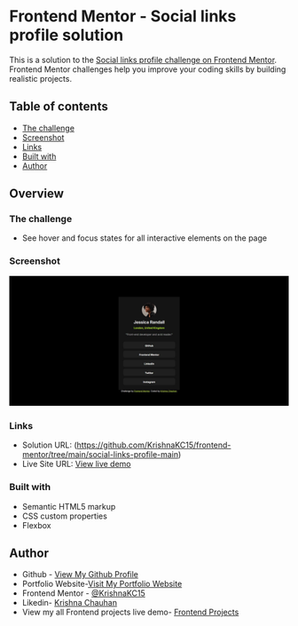 # Frontend Mentor - Social links profile solution

This is a solution to the [Social links profile challenge on Frontend Mentor](https://www.frontendmentor.io/challenges/social-links-profile-UG32l9m6dQ). Frontend Mentor challenges help you improve your coding skills by building realistic projects. 

## Table of contents


- [The challenge](#the-challenge)
- [Screenshot](#screenshot)
- [Links](#links)
- [Built with](#built-with)
- [Author](#author)

## Overview

### The challenge
- See hover and focus states for all interactive elements on the page

### Screenshot

![](./preview.jpg)


### Links

- Solution URL: (https://github.com/KrishnaKC15/frontend-mentor/tree/main/social-links-profile-main)
- Live Site URL: [View live demo](https://krishnakc15.github.io/frontend-mentor/social-links-profile-main/index.html)

### Built with

- Semantic HTML5 markup
- CSS custom properties
- Flexbox

## Author
- Github - [View My Github Profile](https://github.com/KrishnaKC15)
- Portfolio Website-[Visit My Portfolio Website](https://krishnakc15.github.io/Portfolio/)
- Frontend Mentor - [@KrishnaKC15](https://www.frontendmentor.io/profile/KrishnaKC15)
- Likedin- [Krishna Chauhan](https://www.linkedin.com/in/krishna-chauhan-1672b8345/)
- View my all Frontend projects live demo- [Frontend Projects](https://krishnakc15.github.io/frontend-mentor/)

